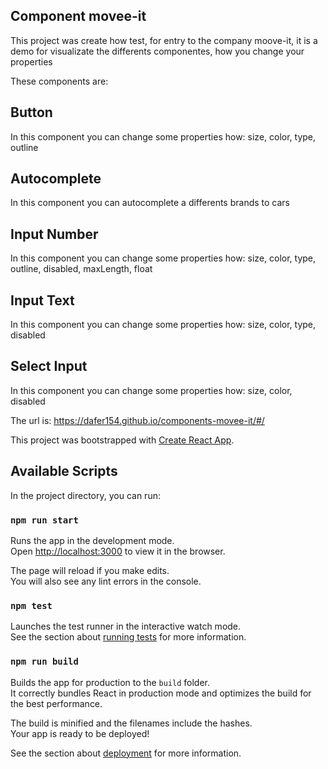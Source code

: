 ## Component movee-it

This project was create how test, for entry to the company moove-it, it is a demo for visualizate the differents componentes, how you change your properties  

These components are:

## Button
In this component you can change some properties how: size, color, type, outline

## Autocomplete
In this component you can autocomplete a differents brands to cars

## Input Number
In this component you can change some properties how: size, color, type, outline, disabled, maxLength, float

## Input Text
In this component you can change some properties how: size, color, type, disabled

## Select Input
In this component you can change some properties how: size, color, disabled

The url is: https://dafer154.github.io/components-movee-it/#/

This project was bootstrapped with [Create React App](https://github.com/facebook/create-react-app).

## Available Scripts

In the project directory, you can run:

### `npm run start`

Runs the app in the development mode.<br />
Open [http://localhost:3000](http://localhost:3000) to view it in the browser.

The page will reload if you make edits.<br />
You will also see any lint errors in the console.

### `npm test`

Launches the test runner in the interactive watch mode.<br />
See the section about [running tests](https://facebook.github.io/create-react-app/docs/running-tests) for more information.

### `npm run build`

Builds the app for production to the `build` folder.<br />
It correctly bundles React in production mode and optimizes the build for the best performance.

The build is minified and the filenames include the hashes.<br />
Your app is ready to be deployed!

See the section about [deployment](https://facebook.github.io/create-react-app/docs/deployment) for more information.